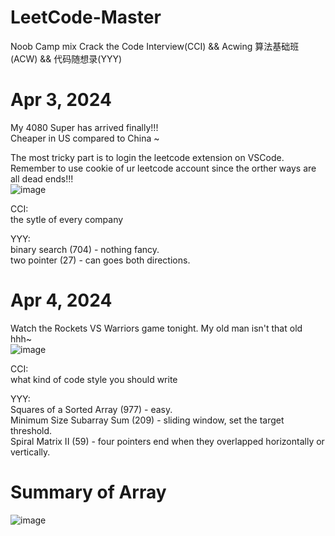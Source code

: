 # LeetCode-Master
Noob Camp mix Crack the Code Interview(CCI) && Acwing 算法基础班(ACW) && 代码随想录(YYY)  

# Apr 3, 2024
My 4080 Super has arrived finally!!!   
Cheaper in US compared to China ~   

The most tricky part is to login the leetcode extension on VSCode.   
Remember to use cookie of ur leetcode account since the orther ways are all dead ends!!!    
![image](https://github.com/Justinquant/LeetCode-Master/assets/147337004/be3a455b-3135-4c9d-a95b-2fee2128787d)

CCI:    
the sytle of every company

YYY:   
binary search (704) - nothing fancy.  
two pointer (27) - can goes both directions.  

# Apr 4, 2024
Watch the Rockets VS Warriors game tonight.
My old man isn't that old hhh~          
![image](https://github.com/Justinquant/LeetCode-Master/assets/147337004/432aee56-099e-4552-8ea9-bb7ff247f447)

CCI:    
what kind of code style you should write

YYY:   
Squares of a Sorted Array (977) - easy.  
Minimum Size Subarray Sum (209) - sliding window, set the target threshold.  
Spiral Matrix II (59) - four pointers end when they overlapped horizontally or vertically.  

# Summary of Array
![image](https://github.com/Justinquant/LeetCode-Master/assets/147337004/da5ca2f4-9f5a-48fb-abe8-39c30f36692a)







